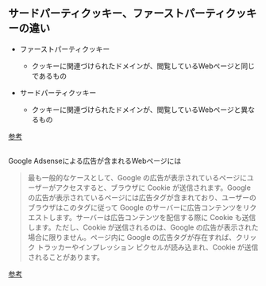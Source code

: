## サードパーティクッキー、ファーストパーティクッキーの違い

- ファーストパーティクッキー
  - クッキーに関連づけられたドメインが、閲覧しているWebページと同じであるもの

- サードパーティクッキー
  - クッキーに関連づけられたドメインが、閲覧しているWebページと異なるもの

[参考](https://developer.mozilla.org/ja/docs/Web/HTTP/Cookies#third-party_cookies)

## 

Google Adsenseによる広告が含まれるWebページには

> 最も一般的なケースとして、Google の広告が表示されているページにユーザーがアクセスすると、ブラウザに Cookie が送信されます。Google の広告が表示されているページには広告タグが含まれており、ユーザーのブラウザはこのタグに従って Google のサーバーに広告コンテンツをリクエストします。サーバーは広告コンテンツを配信する際に Cookie も送信します。ただし、Cookie が送信されるのは、Google の広告が表示された場合に限りません。ページ内に Google の広告タグが存在すれば、クリック トラッカーやインプレッション ピクセルが読み込まれ、Cookie が送信されることがあります。

[参考](https://support.google.com/adsense/answer/7549925?hl=ja)

